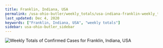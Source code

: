 ```yaml
---
title: Franklin, Indiana, USA
permalink: /usa-ohio-butler/weekly_totals/usa-indiana-franklin-weekly_totals.html
last_updated: Dec 4, 2020
keywords: ["Franklin, Indiana, USA", "weekly totals"]
sidebar: usa-ohio-butler_sidebar
---
```


![Weekly Totals of Confirmed Cases for Franklin, Indiana, USA](/covid_tracker/images/graphs/usa-indiana-franklin-weekly_totals_graph.png)

